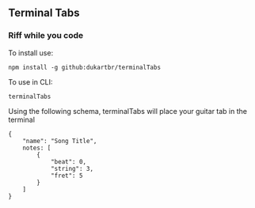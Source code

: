 ## Terminal Tabs

### Riff while you code

To install use:

```
npm install -g github:dukartbr/terminalTabs
```

To use in CLI:

```
terminalTabs
```

Using the following schema, terminalTabs will place your guitar tab in the terminal

```
{
	"name": "Song Title",
	notes: [
		{
			"beat": 0,
			"string": 3,
			"fret": 5
		}
	]
}
```
